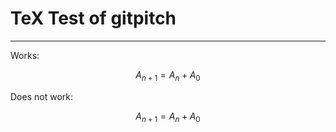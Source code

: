 # TeX Test of gitpitch

---

Works:

$$ A_{n+1} = A_n + A_0 $$

Does not work:

$$ A_{n+1} = A_{n} + A_0 $$




